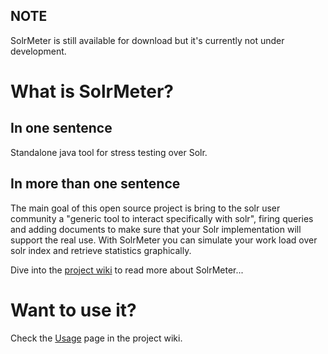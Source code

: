## NOTE ##
SolrMeter is still available for download but it's currently not under development.

# What is SolrMeter? #
## In one sentence ##
Standalone java tool for stress testing over Solr.

## In more than one sentence ##
The main goal of this open source project is bring to the solr user community a "generic tool to interact specifically with solr", firing queries and adding documents to make sure that your Solr implementation will support the real use.
With SolrMeter you can simulate your work load over solr index and retrieve statistics graphically.

Dive into the [project wiki](about.md) to read more about SolrMeter...

# Want to use it? #
Check the [Usage](Usage.md) page in the project wiki.

